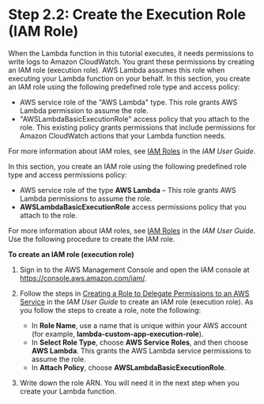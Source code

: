 # Step 2\.2: Create the Execution Role \(IAM Role\)<a name="with-userapp-walkthrough-custom-events-create-iam-role"></a>

When the Lambda function in this tutorial executes, it needs permissions to write logs to Amazon CloudWatch\. You grant these permissions by creating an IAM role \(execution role\)\. AWS Lambda assumes this role when executing your Lambda function on your behalf\. In this section, you create an IAM role using the following predefined role type and access policy:
+ AWS service role of the "AWS Lambda" type\. This role grants AWS Lambda permission to assume the role\. 
+ "AWSLambdaBasicExecutionRole" access policy that you attach to the role\. This existing policy grants permissions that include permissions for Amazon CloudWatch actions that your Lambda function needs\.

For more information about IAM roles, see [IAM Roles](https://docs.aws.amazon.com/IAM/latest/UserGuide/id_roles.html) in the *IAM User Guide*\. 

In this section, you create an IAM role using the following predefined role type and access permissions policy:
+ AWS service role of the type **AWS Lambda** – This role grants AWS Lambda permissions to assume the role\. 
+ **AWSLambdaBasicExecutionRole** access permissions policy that you attach to the role\. 

For more information about IAM roles, see [IAM Roles](https://docs.aws.amazon.com/IAM/latest/UserGuide/id_roles.html) in the *IAM User Guide*\. Use the following procedure to create the IAM role\.

**To create an IAM role \(execution role\)**

1. Sign in to the AWS Management Console and open the IAM console at [https://console\.aws\.amazon\.com/iam/](https://console.aws.amazon.com/iam/)\.

1. Follow the steps in [Creating a Role to Delegate Permissions to an AWS Service](https://docs.aws.amazon.com/IAM/latest/UserGuide/id_roles_create_for-service.html) in the *IAM User Guide* to create an IAM role \(execution role\)\. As you follow the steps to create a role, note the following:
   + In **Role Name**, use a name that is unique within your AWS account \(for example, **lambda\-custom\-app\-execution\-role**\)\. 
   + In **Select Role Type**, choose **AWS Service Roles**, and then choose **AWS Lambda**\. This grants the AWS Lambda service permissions to assume the role\.
   + In **Attach Policy**, choose **AWSLambdaBasicExecutionRole**\.

1. Write down the role ARN\. You will need it in the next step when you create your Lambda function\.